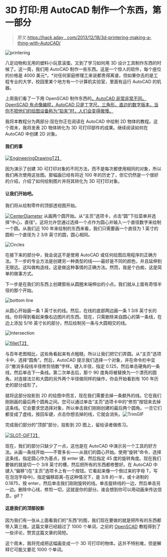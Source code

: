 # 3D 打印:用 AutoCAD 制作一个东西，第一部分

> 原文:[https://hack aday . com/2013/12/18/3d-printering-making-a-thing-with-AutoCAD/](https://hackaday.com/2013/12/18/3d-printering-making-a-thing-with-autocad/)

![printering](../Images/30084b6bcbcb16ea17f1ab399e7d2d92.png)

八足动物和无用的塑料小玩意滚蛋。又到了学习如何用 3D 设计工具制作东西的时候了。这一周，我们用 AutoCAD 制作一些东西。这是一个惊人的软件，每个座位的价格是 4000 美元*。*对任何家庭修理工来说都贵得离谱，但如果你去的是工程专业的大学，校园里某个地方有一个计算机实验室，里面有运行 AutoCAD 的机器。

上周我们看了一下用 OpenSCAD 制作东西的[。AutoCAD 非常非常不同。OpenSCAD 有点像编程，AutoCAD 只是丁字尺、三角形、直边的数字版本，当你不把他们的绘图设备称为“铅夹”时，人们会变得傲慢。](http://hackaday.com/2013/12/11/3d-printering-making-a-thing-with-openscad/)

我将本教程分为两部分:现在你正在阅读在 AutoCAD 中绘制 2D 物体的教程。这个周末，我将发表 2D 物体转化为 3D 可打印部件的成果。继续阅读如何在 AutoCAD 中创建 2D 对象。

#### 我们的事

[![EngineeringDrawing](../Images/838dd13a36b6380fea832fad276ce9e6.png)T2】](http://hackaday.com/wp-content/uploads/2013/12/engineeringdrawing.png?w=580)

因为演示了创建 3D 可打印对象的不同方法，而不是每次都使用相同的对象，所以我们再次使用这张图。那幅画已经有将近 100 年的历史了，但它仍然是一个很好的介绍，介绍了如何绘制图片并将其转化为 3D 可打印对象。

#### 让我们开始吧。

我们将从绘制零件的顶部透视图开始。

[![CenterDiameter](../Images/b9fcc8eb27de8fa3c3f5a50d36bfaa2e.png)](http://hackaday.com/wp-content/uploads/2013/12/centerdiameter.png) 从画两个圆开始。从“主页”选项卡，点击“圆”下拉菜单并选择“中心，直径”。这将允许您通过选择一个点作为圆心并输入一个直径数字来绘制一个圆。从我们近 100 年来绘制的东西来看，我们只需要画一个直径为 1 英寸的圆和一个直径为 2 3/8 英寸的圆，圆心相同。

![Circles](../Images/73bd7ab04fafb046cc5def847e99f78b.png)

在接下来的部分中，我会说这不是使用 AutoCAD 或任何绘图应用程序的正确方法。下一步的专业方法是创建另一种类型的线——最好是不同的颜色，并且延伸到无限远。这叫做构造线，这是做这种事情的正确方法。然而，我是个白痴，这是简单的做事方式。

下一步是在我们的东西上创建那些从圆圈末端伸出的小点。我们就从上面有奇怪半径的那个开始。

![bottom line](../Images/5f242c473f2c63fe242a7b80fc33dd98.png)

从圆心开始画一条 1 英寸长的线。然后，在线的底部两边画一条 1 3/8 英寸长的线。你将得到看起来像右边图片的东西。现在，只需删除来自圆心的第一条线，在边上添加 5/16 英寸长的部分，然后绘制另一条与大圆相交的线。

![Intersection](../Images/06a473f463ddccd6538d91901a55f2e4.png)

[![fillet](../Images/8de2562972303d77f72af9ea54903a32.png)T2】](http://hackaday.com/wp-content/uploads/2013/12/fillet.png?w=300)

与百年老图相比，这些角看起来有点粗糙，所以让我们把它们弄圆。从“主页”选项卡中，选择“圆角”。然后，AutoCAD 提示我们选择一个对象，并在命令栏中显示“撤消多段线半径修剪倍数”字样。键入半径，指定 0.125，然后单击硬角的一条线，然后单击下一条线。第二次单击后，那个 90 度角将被替换为一个漂亮的圆角。对连接法兰和大圆的另外两个半径做同样的操作，你会开始看到有 100 年历史的部分成形了。

就将这部分投影到 2D 的绘图中而言，现在我们需要去掉一条额外的线。它在我们刚刚画的最后两个圆角之间。您可以通过单击“主页”选项卡中的“修剪”按钮来去掉这条线。它会要求您选择对象，所以单击我们刚刚创建的最后两个圆角。一旦它们都变成了虚线，按回车键，点击你想去掉的线，它就会消失。![TrimGIF](../Images/880362c38de5956c05823b3deaf95ef9.png)

完成我们部分的“顶部”部分，投影到 2D 图上，留给读者做练习。

[![SLOT-GIF](../Images/4e1bba9e0f177d8fb1c53dae123e4a17.png)T2】](http://hackaday.com/wp-content/uploads/2013/12/slot-gif.gif)

现在，我们的部分只缺少了一点，这也是在 AutoCAD 中演示另一个工具的好方法。从画一条线开始——不管多长——从我们的圆心开始。使用“旋转”命令，选择这条线，指定圆心作为基点，按 enter 键，然后指定 45 度的旋转角度。现在我们要做的就是切一个 3/8 英寸的槽，然后把所有的东西都修整好。在 AutoCAD 中键入“偏移”(在“主页”选项卡上有一个按钮。它看起来像一个倒过来的字母 T，写在泡泡字母中)，指定偏移距离-在这种情况下，是 3/8 的一半，或十进制的 0.1875，按 enter，然后单击我们刚刚旋转的线。单击旋转线的一边，然后单击另一边。删除中心线，修剪一切，这就是你的部分。谁会想到你可以用动画来传达信息。gif？

#### 这是我们的顶部投影

因为我们有一张从上面看我们的“东西”的图，我们现在要做的就是把所有的东西都带入第三维。这篇文章已经超过了 1000 个单词，之前的 [OpenSCAD](http://hackaday.com/2013/12/11/3d-printering-making-a-thing-with-openscad/) 教程得到了一些评论，赞赏这篇文章的简短。

这个周末，我将完成把这幅画变成一个 3D 可打印的物体。这并不特别难，但是解释它可能又要花 1000 个单词。